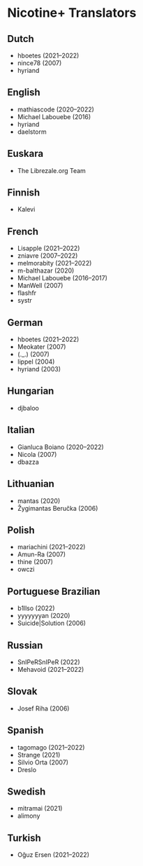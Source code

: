 # Nicotine+ Translators

## Dutch
 - hboetes (2021–2022)
 - nince78 (2007)
 - hyriand

## English
 - mathiascode (2020–2022)
 - Michael Labouebe (2016)
 - hyriand
 - daelstorm

## Euskara
 - The Librezale.org Team

## Finnish
 - Kalevi

## French
 - Lisapple (2021–2022)
 - zniavre (2007–2022)
 - melmorabity (2021–2022)
 - m-balthazar (2020)
 - Michael Labouebe (2016–2017)
 - ManWell (2007)
 - flashfr
 - systr

## German
 - hboetes (2021–2022)
 - Meokater (2007)
 - (._.) (2007)
 - lippel (2004)
 - hyriand (2003)

## Hungarian
 - djbaloo

## Italian
 - Gianluca Boiano (2020–2022)
 - Nicola (2007)
 - dbazza

## Lithuanian
 - mantas (2020)
 - Žygimantas Beručka (2006)

## Polish
 - mariachini (2021–2022)
 - Amun-Ra (2007)
 - thine (2007)
 - owczi

## Portuguese Brazilian
 - b1llso (2022)
 - yyyyyyyan (2020)
 - Suicide|Solution (2006)

## Russian
 - SnIPeRSnIPeR (2022)
 - Mehavoid (2021–2022)

## Slovak
 - Josef Riha (2006)

## Spanish
 - tagomago (2021–2022)
 - Strange (2021)
 - Silvio Orta (2007)
 - Dreslo

## Swedish
 - mitramai (2021)
 - alimony

## Turkish
 - Oğuz Ersen (2021–2022)
